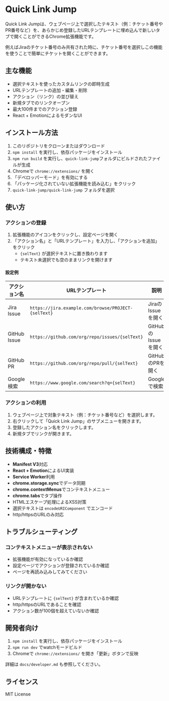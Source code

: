 # Quick Link Jump

Quick Link Jumpは、ウェブページ上で選択したテキスト（例：チケット番号やPR番号など）を、あらかじめ登録したURLテンプレートに埋め込んで新しいタブで開くことができるChrome拡張機能です。

例えばJiraのチケット番号のみ共有された時に、チケット番号を選択しこの機能を使うことで簡単にチケットを開くことができます。

## 主な機能

- 選択テキストを使ったカスタムリンクの即時生成
- URLテンプレートの追加・編集・削除
- アクション（リンク）の並び替え
- 新規タブでのリンクオープン
- 最大100件までのアクション登録
- React + EmotionによるモダンなUI

## インストール方法

1. このリポジトリをクローンまたはダウンロード
2. `npm install` を実行し、依存パッケージをインストール
3. `npm run build` を実行し、`quick-link-jump`フォルダにビルドされたファイルが生成
4. Chromeで `chrome://extensions/` を開く
5. 「デベロッパーモード」を有効にする
6. 「パッケージ化されていない拡張機能を読み込む」をクリック
7. `quick-link-jump/quick-link-jump` フォルダを選択

## 使い方

### アクションの登録

1. 拡張機能のアイコンをクリックし、設定ページを開く
2. 「アクション名」と「URLテンプレート」を入力し、「アクションを追加」をクリック
   - `{selText}` が選択テキストに置き換わります
   - テキスト未選択でも空のままリンクを開けます

#### 設定例

| アクション名 | URLテンプレート                                     | 説明                |
| ------------ | --------------------------------------------------- | ------------------- |
| Jira Issue   | `https://jira.example.com/browse/PROJECT-{selText}` | JiraのIssueを開く   |
| GitHub Issue | `https://github.com/org/repo/issues/{selText}`      | GitHubのIssueを開く |
| GitHub PR    | `https://github.com/org/repo/pull/{selText}`        | GitHubのPRを開く    |
| Google検索   | `https://www.google.com/search?q={selText}`         | Googleで検索        |

### アクションの利用

1. ウェブページ上で対象テキスト（例：チケット番号など）を選択します。
2. 右クリックして「Quick Link Jump」のサブメニューを開きます。
3. 登録したアクション名をクリックします。
4. 新規タブでリンクが開きます。

## 技術構成・特徴

- **Manifest V3**対応
- **React + Emotion**によるUI実装
- **Service Worker**利用
- **chrome.storage.sync**でデータ同期
- **chrome.contextMenus**でコンテキストメニュー
- **chrome.tabs**でタブ操作
- HTMLエスケープ処理によるXSS対策
- 選択テキストは `encodeURIComponent` でエンコード
- http/httpsのURLのみ対応

## トラブルシューティング

### コンテキストメニューが表示されない
- 拡張機能が有効になっているか確認
- 設定ページでアクションが登録されているか確認
- ページを再読み込みしてみてください

### リンクが開かない
- URLテンプレートに `{selText}` が含まれているか確認
- http/httpsのURLであることを確認
- アクション数が100個を超えていないか確認

## 開発者向け

1. `npm install` を実行し、依存パッケージをインストール
2. `npm run dev` でwatchモードビルド
3. Chromeで `chrome://extensions/` を開き「更新」ボタンで反映

詳細は `docs/developer.md` も参照してください。

## ライセンス

MIT License 